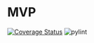 # MVP
[![Coverage Status](https://coveralls.io/repos/github/SevenBitsSwe/MVP/badge.svg)](https://coveralls.io/github/SevenBitsSwe/MVP)
![pylint](https://img.shields.io/badge/PyLint-7.9-yellowgreen?logo=python&logoColor=white)